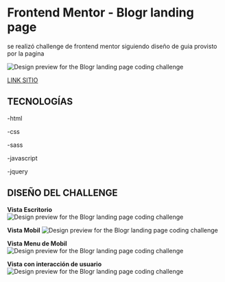 # Frontend Mentor - Blogr landing page

se realizó challenge de frontend mentor siguiendo diseño de guia provisto por la pagina

![Design preview for the Blogr landing page coding challenge](./design/desktop-preview.jpg)

[LINK SITIO](https://https://facundoangel.github.io/FEM/landing-page-1/)


## TECNOLOGÍAS

-html 

-css

-sass

-javascript 

-jquery


## DISEÑO DEL CHALLENGE




**Vista Escritorio**
![Design preview for the Blogr landing page coding challenge](./design/desktop-design.jpg)


**Vista Mobil**
![Design preview for the Blogr landing page coding challenge](./design/mobile-design.jpg)


**Vista Menu de Mobil**
![Design preview for the Blogr landing page coding challenge](./design/mobile-menu.jpg)


**Vista con interacción de usuario**
![Design preview for the Blogr landing page coding challenge](./design/active-states.jpg)
